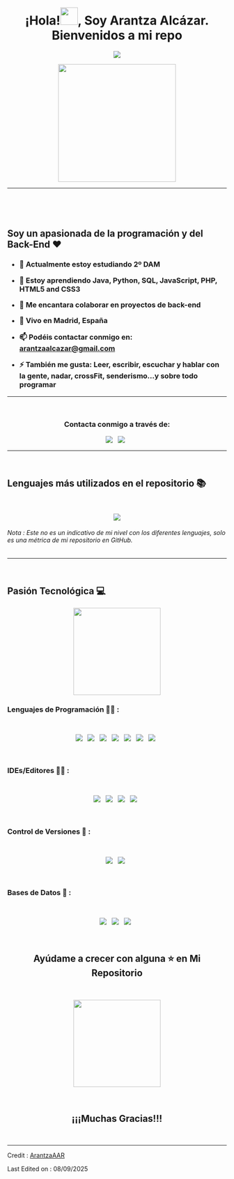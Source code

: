 <h1 align='center'> ¡Hola!<img src = "https://raw.githubusercontent.com/MartinHeinz/MartinHeinz/master/wave.gif" width = 40px>, Soy Arantza Alcázar. Bienvenidos a mi repo</h1>
<p align='center'>
<img src="https://readme-typing-svg.herokuapp.com?color=%2336BCF7&size=25&center=true&vCenter=true&width=433&height=75&lines=Estudiante+DAM;En+Continuo+Aprendizaje+🚀;arantzaalcazar@gmail.com">
</p>
<p align='center'>
<img src="https://media.giphy.com/media/QvpqTCiEcwtvx6wwJK/giphy.gif" width="270" height="270" frameBorder="0" class="giphy-embed" allowFullScreen></img></p>
<hr>
<br>
<p align='center'>

</p>
<br>

## Soy un apasionada de la programación y del Back-End ❤️
<h3>

- 🔭 Actualmente estoy estudiando **2º DAM**

- 🌱 Estoy aprendiendo **Java, Python, SQL, JavaScript, PHP, HTML5 and CSS3**

- 👯 Me encantara colaborar en **proyectos de back-end**

- 📍 Vivo en **Madrid, España**

- 📫 Podéis contactar conmigo en: **arantzaalcazar@gmail.com**

- ⚡ También me gusta: **Leer, escribir, escuchar y hablar con la gente, nadar, crossFit, senderismo...y sobre todo programar**

</h3>

<hr>
<br>

<h3 align="center">Contacta conmigo a través de:</h3>
<div align="center">
  <p align='center'>
<a href="mailto:arantzaalcazar@gmail.com" target="_blank">
<img src="https://img.shields.io/badge/Gmail-D14836?style=for-the-badge&logo=gmail&logoColor=white"></a>&nbsp;&nbsp;
<a href="https://www.linkedin.com/in/arantzaalcazar/" target="_blank">
<img src="https://img.shields.io/badge/linkedin-%230077B5.svg?style=for-the-badge&logo=linkedin&logoColor=white"></a>&nbsp;&nbsp;
<!--<a href="https://www.instagram.com/otraarantza/" target="_blank">
<img src="https://img.shields.io/badge/otraArantza-%23E4405F.svg?style=for-the-badge&logo=Instagram&logoColor=white"></a>&nbsp;&nbsp;-->

</div>

<hr>
<br>

## Lenguajes más utilizados en el repositorio 📚
<br>
<p align='center'>
<img src="https://github-readme-stats.anuraghazra1.vercel.app/api/top-langs/?username=ArantzaAAR&theme=dark&hide_border=true&no-bg=true&no-frame=true&langs_count=10">
</p>
<p align='center'>
<h6>Nota : Este no es un indicativo de mi nivel con los diferentes lenguajes, solo es una métrica de mi repositorio en GitHub.</h6>
</p>

<hr>
<br>

## Pasión Tecnológica 💻

<p align='center'>
<img src="https://media.giphy.com/media/TEnXkcsHrP4YedChhA/giphy.gif" width="200" height="200" frameBorder="0" class="giphy-embed" allowFullScreen></img></p>

### Lenguajes de Programación 👨‍💻 :
<br>
<p align='center'>
<img src="https://img.shields.io/badge/java-%23ED8B00.svg?style=for-the-badge&logo=openjdk&logoColor=white">&nbsp;&nbsp;
<img src="https://img.shields.io/badge/javascript-%23323330.svg?style=for-the-badge&logo=javascript&logoColor=%23F7DF1E">&nbsp;&nbsp;
<img src="https://img.shields.io/badge/python-3670A0?style=for-the-badge&logo=python&logoColor=ffdd54">&nbsp;&nbsp;
<img src="https://img.shields.io/badge/html5-%23E34F26.svg?style=for-the-badge&logo=html5&logoColor=white">&nbsp;&nbsp;
<img src="https://img.shields.io/badge/css3-%231572B6.svg?style=for-the-badge&logo=css3&logoColor=white">&nbsp;&nbsp;
<img src="https://img.shields.io/badge/php-%23777BB4.svg?style=for-the-badge&logo=php&logoColor=white">&nbsp;&nbsp;
<img src="https://img.shields.io/badge/markdown-%23000000.svg?style=for-the-badge&logo=markdown&logoColor=white">&nbsp;&nbsp;
</p>
<br>

### IDEs/Editores 👨‍🔧 :
<br>
<p align="center">
<img src="https://img.shields.io/badge/Eclipse-FE7A16.svg?style=for-the-badge&logo=Eclipse&logoColor=white">&nbsp;&nbsp;
<img src="https://img.shields.io/badge/IntelliJIDEA-000000.svg?style=for-the-badge&logo=intellij-idea&logoColor=white">&nbsp;&nbsp;
<img src="https://img.shields.io/badge/Visual%20Studio%20Code-0078d7.svg?style=for-the-badge&logo=visual-studio-code&logoColor=white">&nbsp;&nbsp;
<img src="https://img.shields.io/badge/sublime_text-%23575757.svg?style=for-the-badge&logo=sublime-text&logoColor=important">&nbsp;&nbsp;
</p>
<br>

### Control de Versiones  🔧 :
<br>
<p align='center'>
<img src="https://img.shields.io/badge/git-%23F05033.svg?style=for-the-badge&logo=git&logoColor=white">&nbsp;&nbsp;
<img src="https://img.shields.io/badge/github-%23121011.svg?style=for-the-badge&logo=github&logoColor=white">&nbsp;&nbsp;
</p>
<br>

### Bases de Datos 💾 :
<br>
<p align='center'>
<img src="https://img.shields.io/badge/mysql-4479A1.svg?style=for-the-badge&logo=mysql&logoColor=white">&nbsp;&nbsp;
<img src="https://img.shields.io/badge/MongoDB-%234ea94b.svg?style=for-the-badge&logo=mongodb&logoColor=white">&nbsp;&nbsp;
  <img src="https://img.shields.io/badge/MariaDB-003545?style=for-the-badge&logo=mariadb&logoColor=white">&nbsp;&nbsp;
</p>
<br>

<h2 align='center'>Ayúdame a crecer con alguna ⭐ en Mi Repositorio</h2>
<br>

<p align='center'>
<img src="https://media.giphy.com/media/O51MQ3DduOcGW6ofR3/giphy.gif" width="200" height="200" frameBorder="0" class="giphy-embed" allowFullScreen></img></p>
<br>

<h2 align='center'>¡¡¡Muchas Gracias!!!</h2>

<br>

------
Credit : [ArantzaAAR](https://github.com/ArantzaAAR)

Last Edited on : 08/09/2025
